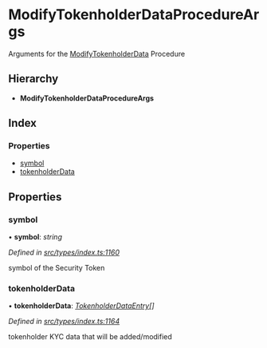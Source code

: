 # ModifyTokenholderDataProcedureArgs

Arguments for the [ModifyTokenholderData](../enums/_types_index_.proceduretype.md#modifytokenholderdata) Procedure

## Hierarchy

* **ModifyTokenholderDataProcedureArgs**

## Index

### Properties

* [symbol](../interfaces/_types_index_.modifytokenholderdataprocedureargs.md#symbol)
* [tokenholderData](../interfaces/_types_index_.modifytokenholderdataprocedureargs.md#tokenholderdata)

## Properties

### symbol

• **symbol**: _string_

_Defined in_ [_src/types/index.ts:1160_](https://github.com/PolymathNetwork/polymath-sdk/blob/e8bbc1e/src/types/index.ts#L1160)

symbol of the Security Token

### tokenholderData

• **tokenholderData**: [_TokenholderDataEntry_](../interfaces/_types_index_.tokenholderdataentry.md)_\[\]_

_Defined in_ [_src/types/index.ts:1164_](https://github.com/PolymathNetwork/polymath-sdk/blob/e8bbc1e/src/types/index.ts#L1164)

tokenholder KYC data that will be added/modified

